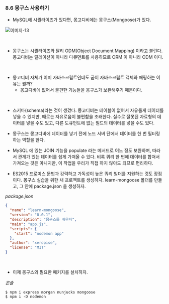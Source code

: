 ### 8.6 몽구스 사용하기

- MySQL에 시퀄라이즈가 있다면, 몽고디비에는 몽구스(Mongoose)가 있다.

![이미지-13](https://user-images.githubusercontent.com/50399804/110485260-cba50380-812e-11eb-88cc-274a09b59e85.png)

<br>

- 몽구스는 시퀄라이즈와 달리 ODM(Object Document Mapping) 이라고 불린다. 몽고디비는 릴레이션이 아니라 다큐먼트를 사용하므로 ORM 이 아니라 ODM 이다.

<br>

- 몽고디비 자체가 이미 자바스크립트인데도 굳이 자바스크립트 객체와 매핑하는 이유는 뭘까?
  - 몽고디비에 없어서 불편한 기능들을 몽구스가 보완해주기 때문이다.

<br>

- 스키마(schema)라는 것이 생겼다. 몽고디비는 테이블이 없어서 자유롭게 데이터를 넣을 수 있지만, 때로는 자유로움이 불편함을 초래한다. 실수로 잘못된 자료형의 데이터를 넣을 수도 있고, 다른 도큐먼트에 없는 필드의 데이터를 넣을 수도 있다. 

- 몽구스는 몽고디비에 데이터를 넣기 전에 노드 서버 단에서 데이터를 한 번 필터링하는 역할을 한다.

- MySQL 에 있는 JOIN 기능을 populate 라는 메서드로 어느 정도 보완하며, 따라서 관계가 있는 데이터를 쉽게 가져올 수 있다. 비록 쿼리 한 번에 데이터를 합쳐서 가져오는 것은 아니지만, 이 작업을 우리가 직접 하지 않아도 되므로 편리하다.

- ES2015 프로미스 문법과 강력하고 가독성이 높은 쿼리 빌더를 지원하는 것도 장점이다. 몽구스 실습을 위한 새 프로젝트를 생성하자. learn-mongoose 폴더를 만들고, 그 안에 package.json 을 생성하자.

_package.json_

```json
{
  "name": "learn-mongoose",
  "version": "0.0.1",
  "description": "몽구스를 배우자",
  "main": "app.js",
  "scripts": {
    "start": "nodemon app"
  },
  "author": "xeropise",
  "license": "MIT"
}
```

<br>

- 이제 몽구스와 필요한 패키지를 설치하자.

_콘솔_
```
$ npm i express morgan nunjucks mongoose
$ npm i -D nodemon
```